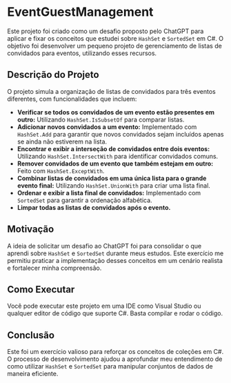 # EventGuestManagement

Este projeto foi criado como um desafio proposto pelo ChatGPT para aplicar e fixar os conceitos que estudei sobre `HashSet` e `SortedSet` em C#. O objetivo foi desenvolver um pequeno projeto de gerenciamento de listas de convidados para eventos, utilizando esses recursos.

## Descrição do Projeto

O projeto simula a organização de listas de convidados para três eventos diferentes, com funcionalidades que incluem:

- **Verificar se todos os convidados de um evento estão presentes em outro:** Utilizando `HashSet.IsSubsetOf` para comparar listas.
- **Adicionar novos convidados a um evento:** Implementado com `HashSet.Add` para garantir que novos convidados sejam incluídos apenas se ainda não estiverem na lista.
- **Encontrar e exibir a interseção de convidados entre dois eventos:** Utilizando `HashSet.IntersectWith` para identificar convidados comuns.
- **Remover convidados de um evento que também estejam em outro:** Feito com `HashSet.ExceptWith`.
- **Combinar listas de convidados em uma única lista para o grande evento final:** Utilizando `HashSet.UnionWith` para criar uma lista final.
- **Ordenar e exibir a lista final de convidados:** Implementado com `SortedSet` para garantir a ordenação alfabética.
- **Limpar todas as listas de convidados após o evento.**

## Motivação

A ideia de solicitar um desafio ao ChatGPT foi para consolidar o que aprendi sobre `HashSet` e `SortedSet` durante meus estudos. Este exercício me permitiu praticar a implementação desses conceitos em um cenário realista e fortalecer minha compreensão.

## Como Executar

Você pode executar este projeto em uma IDE como Visual Studio ou qualquer editor de código que suporte C#. Basta compilar e rodar o código.

## Conclusão

Este foi um exercício valioso para reforçar os conceitos de coleções em C#. O processo de desenvolvimento ajudou a aprofundar meu entendimento de como utilizar `HashSet` e `SortedSet` para manipular conjuntos de dados de maneira eficiente.
